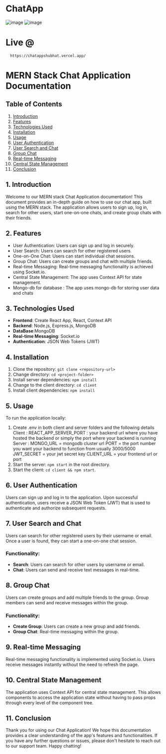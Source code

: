 # ChatApp

![image](https://github.com/shubhatRashid/ChatApp/assets/106548827/cbf7a0d8-34e3-421d-bd97-6ccc6388a00c)
![image](https://github.com/shubhatRashid/ChatApp/assets/106548827/e8bd6cdc-4acc-4b58-aba5-e03ee7cdf354)

# Live @
      https://chatappshubhat.vercel.app/
# MERN Stack Chat Application Documentation

## Table of Contents
1. [Introduction](#introduction)
2. [Features](#features)
3. [Technologies Used](#technologies-used)
4. [Installation](#installation)
5. [Usage](#usage)
6. [User Authentication](#user-authentication)
7. [User Search and Chat](#user-search-and-chat)
8. [Group Chat](#group-chat)
9. [Real-time Messaging](#real-time-messaging)
10. [Central State Management](#central-state-management)
11. [Conclusion](#conclusion)

## 1. Introduction
Welcome to our MERN stack Chat Application documentation! This document provides an in-depth guide on how to use our chat app, built using the MERN stack. The application allows users to sign up, log in, search for other users, start one-on-one chats, and create group chats with their friends.

## 2. Features
- User Authentication: Users can sign up and log in securely.
- User Search: Users can search for other registered users.
- One-on-One Chat: Users can start individual chat sessions.
- Group Chat: Users can create groups and chat with multiple friends.
- Real-time Messaging: Real-time messaging functionality is achieved using Socket.io.
- Central State Management: The app uses Context API for state management.
- Mongo-db for database : The app uses mongo-db for storing user data and chats

## 3. Technologies Used
- **Frontend**: Create React App, React, Context API
- **Backend**: Node.js, Express.js, MongoDB
- **DataBase**:MongoDB
- **Real-time Messaging**: Socket.io
- **Authentication**: JSON Web Tokens (JWT)

## 4. Installation
1. Clone the repository: `git clone <repository-url>`
2. Change directory: `cd <project-folder>`
3. Install server dependencies: `npm install`
4. Change to the client directory: `cd client`
5. Install client dependencies: `npm install`

## 5. Usage
To run the application locally:
1. Create .env in both client and server folders and the following details
     Client : REACT_APP_SERVER_PORT : your backend url where you have hosted the backend or simply the port where your backend is running
     Server : MONGO_URL = mongodb cluster url
              PORT = the port number you want your backend to function from usually 3000/5000
              JWT_SECRET = your jwt secret key
              CLIENT_URL = your frontend url or port
2. Start the server: `npm start` in the root directory.
3. Start the client: `cd client && npm start`.
   

## 6. User Authentication
Users can sign up and log in to the application. Upon successful authentication, users receive a JSON Web Token (JWT) that is used to authenticate and authorize subsequent requests.

## 7. User Search and Chat
Users can search for other registered users by their username or email. Once a user is found, they can start a one-on-one chat session.

### Functionality:
- **Search**: Users can search for other users by username or email.
- **Chat**: Users can send and receive text messages in real-time.

## 8. Group Chat
Users can create groups and add multiple friends to the group. Group members can send and receive messages within the group.

### Functionality:
- **Create Group**: Users can create a new group and add friends.
- **Group Chat**: Real-time messaging within the group.

## 9. Real-time Messaging
Real-time messaging functionality is implemented using Socket.io. Users receive messages instantly without the need to refresh the page.

## 10. Central State Management
The application uses Context API for central state management. This allows components to access the application state without having to pass props through every level of the component tree.

## 11. Conclusion
Thank you for using our Chat Application! We hope this documentation provides a clear understanding of the app's features and functionalities. If you have any further questions or issues, please don't hesitate to reach out to our support team. Happy chatting!
